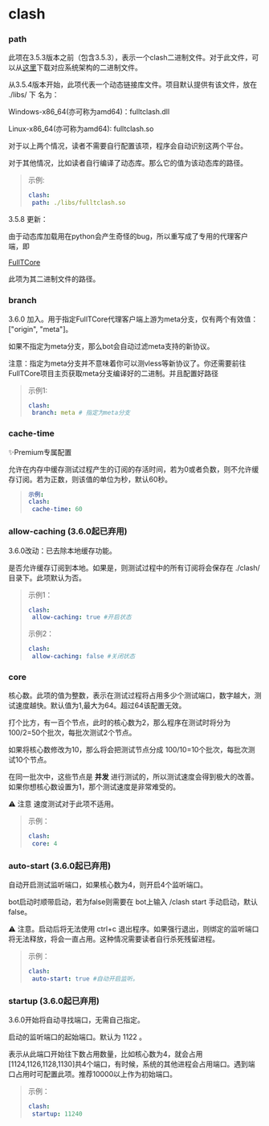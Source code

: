 # clash

### path

此项在3.5.3版本之前（包含3.5.3），表示一个clash二进制文件。对于此文件，可以从[这里](https://github.com/Dreamacro/clash/releases)下载对应系统架构的二进制文件。

从3.5.4版本开始，此项代表一个动态链接库文件。项目默认提供有该文件，放在 ./libs/ 下 名为：

Windows-x86\_64(亦可称为amd64)：fulltclash.dll

Linux-x86\_64(亦可称为amd64): fulltclash.so

对于以上两个情况，读者不需要自行配置该项，程序会自动识别这两个平台。

对于其他情况，比如读者自行编译了动态库。那么它的值为该动态库的路径。

> 示例:
>
> ```yaml
> clash:
>  path: ./libs/fulltclash.so
> ```

3.5.8 更新：

由于动态库加载用在python会产生奇怪的bug，所以重写成了专用的代理客户端，即&#x20;

[FullTCore](https://github.com/AirportR/FullTCore)

此项为其二进制文件的路径。

### branch

3.6.0 加入。用于指定FullTCore代理客户端上游为meta分支，仅有两个有效值： \["origin", "meta"]。

如果不指定为meta分支，那么bot会自动过滤meta支持的新协议。



注意：指定为meta分支并不意味着你可以测vless等新协议了。你还需要前往FullTCore项目主页获取meta分支编译好的二进制。并且配置好路径

> 示例1:
>
> ```yaml
> clash:
>  branch: meta # 指定为meta分支
> ```

### cache-time

✨Premium专属配置

允许在内存中缓存测试过程产生的订阅的存活时间，若为0或者负数，则不允许缓存订阅。若为正数，则该值的单位为秒，默认60秒。

> ```yaml
> 示例:
> clash:
>  cache-time: 60
> ```

### allow-caching (3.6.0起已弃用)

3.6.0改动：已去除本地缓存功能。

是否允许缓存订阅到本地。如果是，则测试过程中的所有订阅将会保存在 ./clash/ 目录下。此项默认为否。

> 示例1：
>
> ```yaml
> clash:
>  allow-caching: true #开启状态
> ```
>
> 示例2：
>
> ```yaml
> clash:
>  allow-caching: false #关闭状态
> ```



### core

核心数。此项的值为整数，表示在测试过程将占用多少个测试端口，数字越大，测试速度越快。默认值为1,最大为64。超过64该配置无效。

打个比方，有一百个节点，此时的核心数为2，那么程序在测试时将分为100/2=50个批次，每批次测试2个节点。

如果将核心数修改为10，那么将会把测试节点分成 100/10=10个批次，每批次测试10个节点。

在同一批次中，这些节点是 **并发** 进行测试的，所以测试速度会得到极大的改善。如果你想核心数设置为1，那个测试速度是非常难受的。

⚠️ 注意 速度测试对于此项不适用。

> 示例：
>
> ```yaml
> clash:
>  core: 4
> ```

### auto-start (3.6.0起已弃用)

自动开启测试监听端口，如果核心数为4，则开启4个监听端口。

bot启动时顺带启动，若为false则需要在 bot上输入 /clash start 手动启动，默认false。

⚠️ 注意。启动后将无法使用 ctrl+c 退出程序。如果强行退出，则绑定的监听端口将无法释放，将会一直占用。这种情况需要读者自行杀死残留进程。

> 示例：
>
> ```yaml
> clash:
>  auto-start: true #自动开启监听。
> ```

### startup (3.6.0起已弃用)

3.6.0开始将自动寻找端口，无需自己指定。

启动的监听端口的起始端口。默认为 1122 。

表示从此端口开始往下数占用数量，比如核心数为4，就会占用\[1124,1126,1128,1130]共4个端口，有时候，系统的其他进程会占用端口。遇到端口占用时可配置此项。推荐10000以上作为初始端口。

> 示例：
>
> ```yaml
> clash:
>  startup: 11240
> ```

